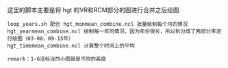 这里的脚本主要是将 hgt 的VR和RCM部分的图进行合并之后绘图

    loop_years.sh 配合 hgt_monmean_combine.ncl 批量绘制每个月的情况
    hgt_yearmean_combine.ncl 绘制每一年的情况，因为年份很长，所以拆分成了两部分来进行绘图（03-08，09-15年）
    hgt_timemean_combine.ncl 计算整个时间上的平均

    remark：1-6没标注的小图就是不同的高度
